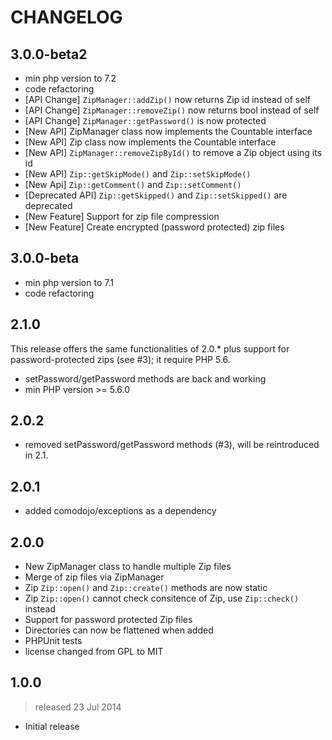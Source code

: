 CHANGELOG
=========

3.0.0-beta2
-----------

* min php version to 7.2
* code refactoring
* [API Change] `ZipManager::addZip()` now returns Zip id instead of self
* [API Change] `ZipManager::removeZip()` now returns bool instead of self
* [API Change] `ZipManager::getPassword()` is now protected
* [New API] ZipManager class now implements the Countable interface
* [New API] Zip class now implements the Countable interface
* [New API] `ZipManager::removeZipById()` to remove a Zip object using its id
* [New API] `Zip::getSkipMode()` and `Zip::setSkipMode()`
* [New Api] `Zip::getComment()` and `Zip::setComment()`
* [Deprecated API] `Zip::getSkipped()` and `Zip::setSkipped()` are deprecated
* [New Feature] Support for zip file compression
* [New Feature] Create encrypted (password protected) zip files

3.0.0-beta
----------

* min php version to 7.1
* code refactoring

2.1.0
-----

This release offers the same functionalities of 2.0.* plus support for password-protected zips (see #3); it require PHP 5.6.

* setPassword/getPassword methods are back and working
* min PHP version >= 5.6.0

2.0.2
-----

* removed setPassword/getPassword methods (#3), will be reintroduced in 2.1.

2.0.1
-----

* added comodojo/exceptions as a dependency

2.0.0
-----

* New ZipManager class to handle multiple Zip files
* Merge of zip files via ZipManager
* Zip `Zip::open()` and `Zip::create()` methods are now static
* Zip `Zip::open()` cannot check consitence of Zip, use `Zip::check()` instead
* Support for password protected Zip files
* Directories can now be flattened when added
* PHPUnit tests
* license changed from GPL to MIT

1.0.0
-----
> released 23 Jul 2014

* Initial release
